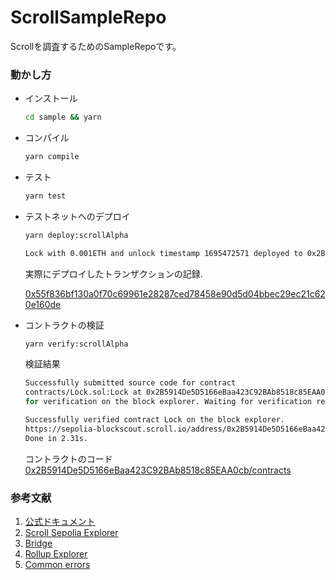 # ScrollSampleRepo
Scrollを調査するためのSampleRepoです。

### 動かし方

- インストール
    ```bash
    cd sample && yarn
    ```

- コンパイル

    ```bash
    yarn compile
    ```

- テスト

    ```bash
    yarn test
    ```

- テストネットへのデプロイ

    ```bash
    yarn deploy:scrollAlpha
    ```

    ```bash
    Lock with 0.001ETH and unlock timestamp 1695472571 deployed to 0x2B5914De5D5166eBaa423C92BAb8518c85EAA0cb
    ```

    実際にデプロイしたトランザクションの記録. 

    [0x55f836bf130a0f70c69961e28287ced78458e90d5d04bbec29ec21c620e160de](https://scroll.l2scan.co/tx/0x55f836bf130a0f70c69961e28287ced78458e90d5d04bbec29ec21c620e160de)

- コントラクトの検証

    ```bash
    yarn verify:scrollAlpha
    ```

    検証結果

    ```bash
    Successfully submitted source code for contract 
    contracts/Lock.sol:Lock at 0x2B5914De5D5166eBaa423C92BAb8518c85EAA0cb
    for verification on the block explorer. Waiting for verification result...

    Successfully verified contract Lock on the block explorer.
    https://sepolia-blockscout.scroll.io/address/0x2B5914De5D5166eBaa423C92BAb8518c85EAA0cb#code
    Done in 2.31s.
    ```

    コントラクトのコード　　
    [0x2B5914De5D5166eBaa423C92BAb8518c85EAA0cb/contracts](https://sepolia-blockscout.scroll.io/address/0x2B5914De5D5166eBaa423C92BAb8518c85EAA0cb/contracts#address-tabs)

### 参考文献
1. [公式ドキュメント](https://guide.scroll.io/developers/developer-quickstart)
2. [Scroll Sepolia Explorer](https://sepolia-blockscout.scroll.io/)
3. [Bridge](https://scroll.io/bridge)
4. [Rollup Explorer](https://scroll.io/rollupscan?page=1&per_page=10)
5. [Common errors](https://docs.scroll.io/en/user-guide/common-errors/)